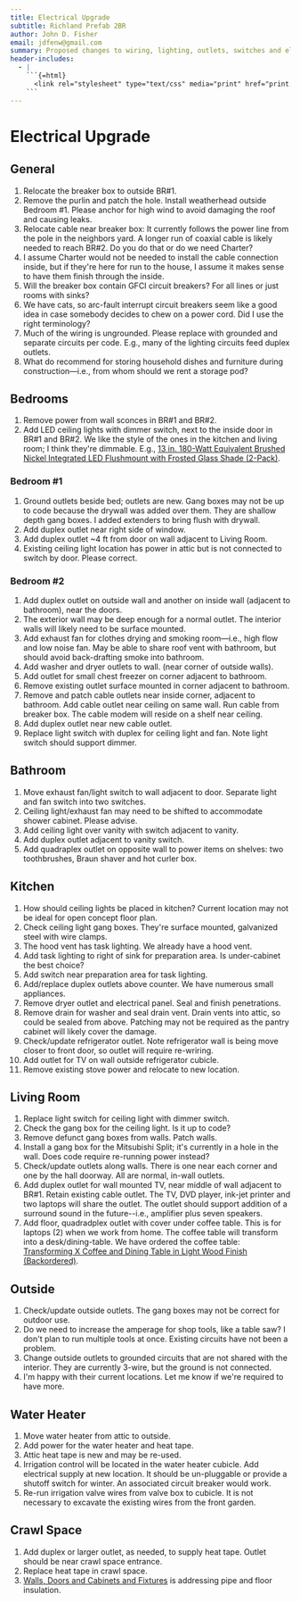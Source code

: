 ```yaml
---
title: Electrical Upgrade
subtitle: Richland Prefab 2BR
author: John D. Fisher
email: jdfenw@gmail.com
summary: Proposed changes to wiring, lighting, outlets, switches and electrical supply.
header-includes:
  - |
    ```{=html}
      <link rel="stylesheet" type="text/css" media="print" href="print.css" />
    ```
---
```


# Electrical Upgrade

## General

1. Relocate the breaker box to outside BR#1.
2. Remove the purlin and patch the hole. Install weatherhead outside Bedroom
   #1. Please anchor for high wind to avoid damaging the roof and causing
   leaks.
3. Relocate cable near breaker box: It currently follows the power line from
   the pole in the neighbors yard. A longer run of coaxial cable is likely
   needed to reach BR#2. Do you do that or do we need Charter?
4. I assume Charter would not be needed to install the cable connection inside,
   but if they're here for run to the house, I assume it makes sense to have
   them finish through the inside.
5. Will the breaker box contain GFCI circuit breakers? For all lines or
   just rooms with sinks?
6. We have cats, so arc-fault interrupt circuit breakers seem like a good idea
   in case somebody decides to chew on a power cord. Did I use the right
   terminology?
7. Much of the wiring is ungrounded. Please replace with grounded and separate
   circuits per code. E.g., many of the lighting circuits feed duplex outlets.
8. What do recommend for storing household dishes and furniture during
   construction—i.e., from whom should we rent a storage pod?

## Bedrooms

1. Remove power from wall sconces in BR#1 and BR#2.
2. Add LED ceiling lights with dimmer switch, next to the inside door in
   BR#1 and BR#2. We like the style of the ones in the kitchen and living room;
   I think they're dimmable. E.g.,
   <!-- markdownlint-disable MD013 -->
   [13 in. 180-Watt Equivalent Brushed Nickel Integrated LED Flushmount with Frosted Glass Shade (2-Pack)](https://www.homedepot.com/p/Commercial-Electric-13-in-180-Watt-Equivalent-Brushed-Nickel-Integrated-LED-Flushmount-with-Frosted-Glass-Shade-2-Pack-JAL8011L-BN/206814821 "Commercial Electric").
   <!-- markdownlint-enable MD013 -->

### Bedroom #1

1. Ground outlets beside bed; outlets are new. Gang boxes may not be up to code
   because the drywall was added over them. They are shallow depth gang boxes.
   I added extenders to bring flush with drywall.
2. Add duplex outlet near right side of window.
3. Add duplex outlet ~4 ft from door on wall adjacent to Living Room.
4. Existing ceiling light location has power in attic but is not connected to
   switch by door. Please correct.

### Bedroom #2

1. Add duplex outlet on outside wall and another on inside wall
   (adjacent to bathroom), near the doors.
2. The exterior wall may be deep enough for a normal outlet. The
   interior walls will likely need to be surface mounted.
3. Add exhaust fan for clothes drying and smoking room—i.e., high flow and low
   noise fan. May be able to share roof vent with bathroom, but should avoid
   back-drafting smoke into bathroom.
4. Add washer and dryer outlets to wall. (near corner of outside walls).
5. Add outlet for small chest freezer on corner adjacent to bathroom.
6. Remove existing outlet surface mounted in corner adjacent to bathroom.
7. Remove and patch cable outlets near inside corner, adjacent to bathroom. Add
   cable outlet near ceiling on same wall. Run cable from breaker box. The
   cable modem will reside on a shelf near ceiling.
8. Add duplex outlet near new cable outlet.
9. Replace light switch with duplex for ceiling light and fan. Note light
   switch should support dimmer.

## Bathroom

1. Move exhaust fan/light switch to wall adjacent to door. Separate light and
   fan switch into two switches.
2. Ceiling light/exhaust fan may need to be shifted to accommodate shower
   cabinet. Please advise.
3. Add ceiling light over vanity with switch adjacent to vanity.
4. Add duplex outlet adjacent to vanity switch.
5. Add quadraplex outlet on opposite wall to power items on shelves: two
   toothbrushes, Braun shaver and hot curler box.

## Kitchen

1. How should ceiling lights be placed in kitchen? Current location may not be
   ideal for open concept floor plan.
2. Check ceiling light gang boxes. They're surface mounted, galvanized steel
   with wire clamps.
3. The hood vent has task lighting. We already have a hood vent.
4. Add task lighting to right of sink for preparation area. Is under-cabinet
   the best choice?
5. Add switch near preparation area for task lighting.
6. Add/replace duplex outlets above counter. We have numerous small appliances.
7. Remove dryer outlet and electrical panel. Seal and finish penetrations.
8. Remove drain for washer and seal drain vent. Drain vents into attic, so
   could be sealed from above. Patching may not be required as the pantry
   cabinet will likely cover the damage.
9. Check/update refrigerator outlet. Note refrigerator wall is being move
   closer to front door, so outlet will require re-wriring.
10. Add outlet for TV on wall outside refrigerator cubicle.
11. Remove existing stove power and relocate to new location.

## Living Room

1. Replace light switch for ceiling light with dimmer switch.
2. Check the gang box for the ceiling light. Is it up to code?
3. Remove defunct gang boxes from walls. Patch walls.
4. Install a gang box for the Mitsubishi Split; it's currently in a hole in the
   wall. Does code require re-running power instead?
5. Check/update outlets along walls. There is one near each corner and one
   by the hall doorway. All are normal, in-wall outlets.
6. Add duplex outlet for wall mounted TV, near middle of wall adjacent to BR#1. Retain
   existing cable outlet. The TV, DVD player, ink-jet printer and two laptops
   will share the outlet. The outlet should support addition of a surround
   sound in the future--i.e., amplifier plus seven speakers.
7. Add floor, quadradplex outlet with cover under coffee table. This is for
   laptops (2) when we work from home. The coffee table will transform into a
   desk/dining-table. We have ordered the coffee table:
   [Transforming X Coffee and Dining Table in Light Wood Finish (Backordered)](https://www.spacemaster.co/shop-online/LightWood-Xtable).

## Outside

1. Check/update outside outlets. The gang boxes may not be correct for
   outdoor use.
2. Do we need to increase the amperage for shop tools, like a table saw? I
   don't plan to run multiple tools at once. Existing circuits have not been a
   problem.
3. Change outside outlets to grounded circuits that are not shared with the
   interior. They are currently 3-wire, but the ground is not connected.
4. I'm happy with their current locations. Let me know if we're required to
   have more.

## Water Heater

1. Move water heater from attic to outside.
2. Add power for the water heater and heat tape.
3. Attic heat tape is new and may be re-used.
4. Irrigation control will be located in the water heater cubicle. Add
   electrical supply at new location. It should be un-pluggable or provide a
   shutoff switch for winter. An associated circuit breaker would work.
5. Re-run irrigation valve wires from valve box to cubicle. It is not necessary
   to excavate the existing wires from the front garden.

## Crawl Space

1. Add duplex or larger outlet, as needed, to supply heat tape. Outlet should
   be near crawl space entrance.
2. Replace heat tape in crawl space.
3. [Walls, Doors and Cabinets and Fixtures](#Walls-Doors-Cabinets) is
   addressing pipe and floor insulation.
